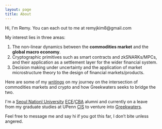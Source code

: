 ```yaml
---
layout: page
title: About
---
```


<p class="message">
  Hi, I'm Remy. You can each out to me at remyjkim8@gmail.com
</p>

My interest lies in three areas:
1. The non-linear dynamics between the **commodities market** and the **global macro economy**.
2. Cryptographic primitives such as smart contracts and zkSNARKs/MPCs, and their application as a settlement layer for the wider financial system.
3. Decision making under uncertainty and the application of market microstructure theory to the design of financial markets/products.

Here are some of my [*writings*](https://gqkim.notion.site/Remy-s-Writings-62a8e18b2d484b96a180dde4e9556afd?pvs=4) on my journey on the intersection of commodities markets and crypto and how Greekwaters seeks to bridge the two.

I'm a [Seoul Nationl University](https://en.snu.ac.kr/) [ECE](http://ee.snu.ac.kr/en)/[CBA](https://cba.snu.ac.kr/en) alumni and currently on a leave from my graduate studies at UPenn [CIS](https://www.cis.upenn.edu/) to venture into [Greekwaters](greekwaters.io).

Feel free to message me and say hi if you got this far, I don’t bite unless angered.
